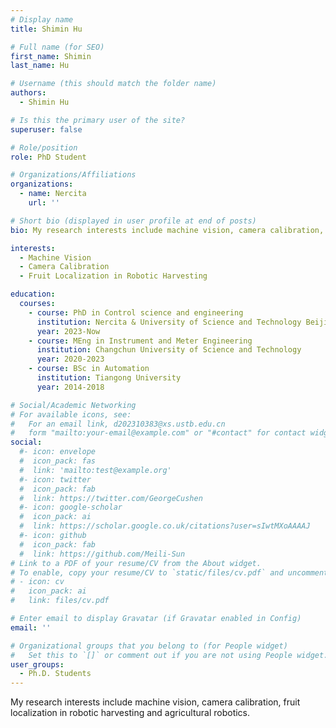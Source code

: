 ```yaml
---
# Display name
title: Shimin Hu

# Full name (for SEO)
first_name: Shimin
last_name: Hu

# Username (this should match the folder name)
authors:
  - Shimin Hu

# Is this the primary user of the site?
superuser: false

# Role/position
role: PhD Student

# Organizations/Affiliations
organizations:
  - name: Nercita
    url: ''

# Short bio (displayed in user profile at end of posts)
bio: My research interests include machine vision, camera calibration, fruit localization in robotic harvesting and agricultural robotics.

interests:
  - Machine Vision
  - Camera Calibration
  - Fruit Localization in Robotic Harvesting

education:
  courses:
    - course: PhD in Control science and engineering
      institution: Nercita & University of Science and Technology Beijing
      year: 2023-Now
    - course: MEng in Instrument and Meter Engineering
      institution: Changchun University of Science and Technology
      year: 2020-2023
    - course: BSc in Automation
      institution: Tiangong University
      year: 2014-2018

# Social/Academic Networking
# For available icons, see: 
#   For an email link, d202310383@xs.ustb.edu.cn
#   form "mailto:your-email@example.com" or "#contact" for contact widget.
social:
  #- icon: envelope
  #  icon_pack: fas
  #  link: 'mailto:test@example.org'
  #- icon: twitter
  #  icon_pack: fab
  #  link: https://twitter.com/GeorgeCushen
  #- icon: google-scholar
  #  icon_pack: ai
  #  link: https://scholar.google.co.uk/citations?user=sIwtMXoAAAAJ
  #- icon: github
  #  icon_pack: fab
  #  link: https://github.com/Meili-Sun
# Link to a PDF of your resume/CV from the About widget.
# To enable, copy your resume/CV to `static/files/cv.pdf` and uncomment the lines below.
# - icon: cv
#   icon_pack: ai
#   link: files/cv.pdf

# Enter email to display Gravatar (if Gravatar enabled in Config)
email: ''

# Organizational groups that you belong to (for People widget)
#   Set this to `[]` or comment out if you are not using People widget.
user_groups:
  - Ph.D. Students
---
```

My research interests include machine vision, camera calibration, fruit localization in robotic harvesting and agricultural robotics.
